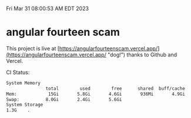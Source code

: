 Fri Mar 31 08:00:53 AM EDT 2023

# angular fourteen scam


This project is live at [https://angularfourteenscam.vercel.app/](https://angularfourteenscam.vercel.app/ "dog!") thanks to Github and Vercel.

CI Status: 

```bash
System Memory
               total        used        free      shared  buff/cache   available
Mem:            15Gi       5.8Gi       4.6Gi       936Mi       4.9Gi       8.2Gi
Swap:          8.0Gi       2.4Gi       5.6Gi
System Storage
1.3G	.
